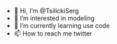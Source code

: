 - 👋 Hi, I’m @TsilickiSerg
- 👀 I’m interested in modeling
- 🌱 I’m currently learning use code
- 📫 How to reach me twitter

<!---
TsilickiSerg/TsilickiSerg is a ✨ special ✨ repository because its `README.md` (this file) appears on your GitHub profile.
You can click the Preview link to take a look at your changes.
--->
